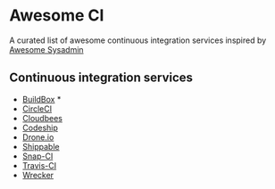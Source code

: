 Awesome CI
==========

A curated list of awesome continuous integration services inspired by [Awesome Sysadmin](https://github.com/kahun/awesome-sysadmin)

Continuous integration services 
-----------------------------------

* [BuildBox](https://buildbox.io/) *
* [CircleCI](https://circleci.com/)
* [Cloudbees](http://www.cloudbees.com/)
* [Codeship](https://codeship.io/)
* [Drone.io](https://drone.io/)
* [Shippable](http://www.shippable.com/)
* [Snap-CI](https://www.snap-ci.com/)
* [Travis-CI](https://travis-ci.org/) 
* [Wrecker](https://app.wercker.com/#explore)
